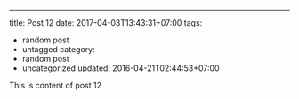 ---
title: Post 12
date: 2017-04-03T13:43:31+07:00
tags:
  - random post
  - untagged
category:
  - random post
  - uncategorized
updated: 2016-04-21T02:44:53+07:00

This is content of post 12
